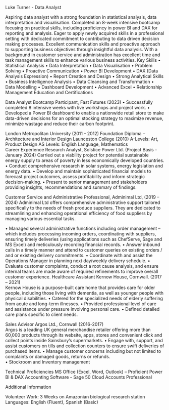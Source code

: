 Luke Turner - Data Analyst

Aspiring data analyst with a strong foundation in statistical analysis, data interpretation and visualisation. Completed an 8-week intensive bootcamp focusing on practical skills, including proficiency in power BI and DAX for reporting and analysis. Eager to apply newly acquired skills in a professional setting with dedicated commitment to contributing to data driven decision making processes. Excellent communication skills and proactive approach to supporting business objectives through insightful data analysis. With a background in customer service and administration has excellent time and task management skills to enhance various business activities.
Key Skills
•	Statistical Analysis 
•	Data Interpretation 
•	Data Visualisation 
•	Problem Solving
•	Proactive Communication	•	Power BI Development 
•	DAX (Data Analysis Expression)
•	Report Creation and Design
•	Strong Analytical Skills
•	Business Intelligence Analysis	•	Data Cleansing and Transformation 
•	Data Modelling 
•	Dashboard Development
•	Advanced Excel
•	Relationship Management
Education and Certifications

Data Analyst Bootcamp Participant, Fast Futures (2023)
•	Successfully completed 8 intensive weeks with live workshops and project work. 
•	Developed a Power BI dashboard to enable a nationwide retail store to make data-driven decisions for an optimal stocking strategy to maximize revenue, minimize wastage and reduce their carbon footprint. 

London Metropolitan University (2011 - 2012) 
Foundation Diploma – Architecture and Interior Design 
Launceston College (2010) 
A-Levels: Art, Product Design 
AS Levels: English Language, Mathematics  
Career Experience
Research Analyst, Solstice Power Ltd. (Project Basis - January 2024)
Carried out a viability project for potential sustainable energy supply to areas of poverty in less economically developed countries. 
•	Conduct comprehensive research in solar systems, energy legislation and energy data.
•	Develop and maintain sophisticated financial models to forecast project outcomes, assess profitability and inform strategic decision-making.
•	Present to senior management and stakeholders providing insights, recommendations and summary of findings.

Customer Service and Administrative Professional, Adminimal Ltd, (2019 – 2024)
Adminimal Ltd offers comprehensive administrative support tailored specifically to the needs of fresh produce suppliers. They are dedicated to streamlining and enhancing operational efficiency of food suppliers by managing various essential tasks.  

•	Managed several administrative functions including order management – which includes processing incoming orders, coordinating with suppliers, ensuring timely deliveries (using applications such as ChefServe, Sage and MS Excel) and meticulously recording financial records.
•	Answer inbound calls in a timely manner and attend to customer queries on existing orders / and or existing delivery commitments.
•	Coordinate with and assist the Operations Manager in planning next day/weekly delivery schedule.
•	Evaluate customer complaints, conduct a root cause analysis, and ensure internal teams are made aware of required refinements to improve overall customer experience.
Healthcare Assistant Kernow House, Cornwall. (2017 – 2021)	 	 	 	                 
Kernow House is a purpose-built care home that provides care for older people, including those living with dementia, as well as younger people with physical disabilities. 
•	Catered for the specialized needs of elderly suffering from acute and long-term illnesses.
•	Provided professional level of care and assistance under pressure involving personal care.
•	Defined detailed care plans specific to client needs.  

Sales Advisor Argos Ltd., Cornwall (2016-2017)	 	 	 	 	                       
Argos is a leading UK general merchandise retailer offering more than 60,000 products through its website, apps, stores and convenient click and collect points inside Sainsbury’s supermarkets. 
•	Engage with, support, and assist customers on tills and collection counters to ensure swift deliveries of purchased items.
•	Manage customer concerns including but not limited to complaints or damaged goods, returns or refunds.  
•	Stockroom and Inventory management 

Technical Proficiencies
MS Office (Excel, Word, Outlook) – Proficient 
Power BI & DAX 
Accounting Software - Sage 50 Cloud Accounts Professional  

Additional Information

Volunteer Work: 3 Weeks on Amazonian biological research station
Languages: English (Fluent), Spanish (Basic)  
